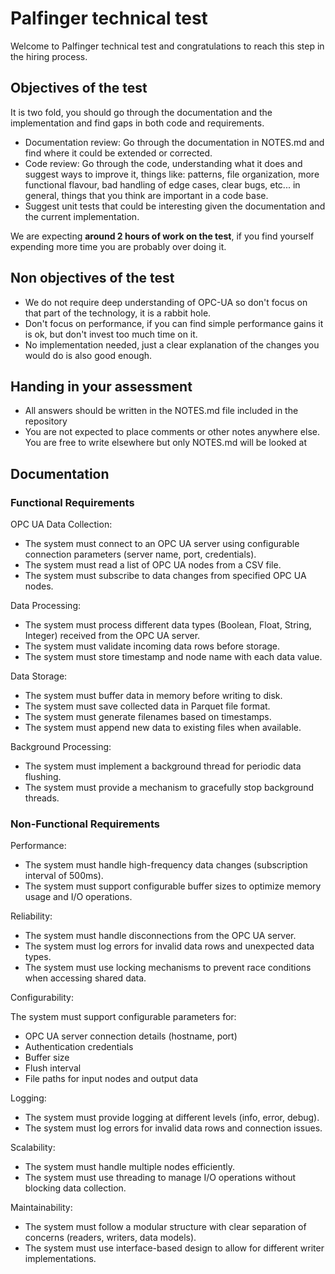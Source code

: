 # Palfinger technical test

Welcome to Palfinger technical test and congratulations to reach this step in the hiring process.

## Objectives of the test

It is two fold, you should go through the documentation and the implementation and find gaps in both code and requirements.

- Documentation review: Go through the documentation in NOTES.md and find where it could be extended or corrected.
- Code review: Go through the code, understanding what it does and suggest ways to improve it, things like: patterns, file organization, more functional flavour, bad handling of edge cases, clear bugs, etc... in general, things that you think are important in a code base.
- Suggest unit tests that could be interesting given the documentation and the current implementation.

We are expecting **around 2 hours of work on the test**, if you find yourself expending more time you are probably over doing it.

## Non objectives of the test

- We do not require deep understanding of OPC-UA so don't focus on that part of the technology, it is a rabbit hole.
- Don't focus on performance, if you can find simple performance gains it is ok, but don't invest too much time on it.
- No implementation needed, just a clear explanation of the changes you would do is also good enough.

## Handing in your assessment

- All answers should be written in the NOTES.md file included in the repository
- You are not expected to place comments or other notes anywhere else. You are free to write elsewhere but only NOTES.md will be looked at

## Documentation

### Functional Requirements

OPC UA Data Collection:

- The system must connect to an OPC UA server using configurable connection parameters (server name, port, credentials).
- The system must read a list of OPC UA nodes from a CSV file.
- The system must subscribe to data changes from specified OPC UA nodes.

Data Processing:

- The system must process different data types (Boolean, Float, String, Integer) received from the OPC UA server.
- The system must validate incoming data rows before storage.
- The system must store timestamp and node name with each data value.

Data Storage:

- The system must buffer data in memory before writing to disk.
- The system must save collected data in Parquet file format.
- The system must generate filenames based on timestamps.
- The system must append new data to existing files when available.

Background Processing:

- The system must implement a background thread for periodic data flushing.
- The system must provide a mechanism to gracefully stop background threads.

### Non-Functional Requirements

Performance:

- The system must handle high-frequency data changes (subscription interval of 500ms).
- The system must support configurable buffer sizes to optimize memory usage and I/O operations.

Reliability:

- The system must handle disconnections from the OPC UA server.
- The system must log errors for invalid data rows and unexpected data types.
- The system must use locking mechanisms to prevent race conditions when accessing shared data.

Configurability:

The system must support configurable parameters for:

- OPC UA server connection details (hostname, port)
- Authentication credentials
- Buffer size
- Flush interval
- File paths for input nodes and output data

Logging:

- The system must provide logging at different levels (info, error, debug).
- The system must log errors for invalid data rows and connection issues.

Scalability:

- The system must handle multiple nodes efficiently.
- The system must use threading to manage I/O operations without blocking data collection.

Maintainability:

- The system must follow a modular structure with clear separation of concerns (readers, writers, data models).
- The system must use interface-based design to allow for different writer implementations.
